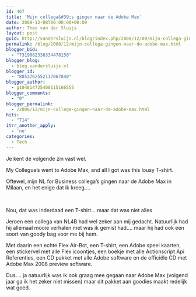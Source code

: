 ```yaml
---
id: 467
title: 'Mijn collega&#39;s gingen naar de Adobe Max'
date: 2008-12-08T00:00:00+00:00
author: Theo van der Sluijs
layout: post
guid: http://vandersluijs.nl/blog/index.php/2008/12/08/mijn-collega-gingen-naar-de-adobe-max/
permalink: /blog/2008/12/mijn-collega-gingen-naar-de-adobe-max.html
blogger_bid:
  - "7319082336334478150"
blogger_blog:
  - blog.vandersluijs.nl
blogger_id:
  - "8853762552117067840"
blogger_author:
  - g104814725400115166555
blogger_comments:
  - "0"
blogger_permalink:
  - /2008/12/mijn-collega-gingen-naar-de-adobe-max.html
hits:
  - "714"
itrr_another_apply:
  - 'no'
categories:
  - Tech
---
```

Je kent de volgende zin vast wel.

My Collegue&#8217;s went to Adobe Max, and all I got was this lousy T-shirt.

Oftewel, mijn NL for Business collega&#8217;s gingen naar de Adobe Max in Milaan, en het enige dat ik kreeg&#8230;.

&nbsp;

<a name="more"></a>

Nou, dat was inderdaad een T-shirt&#8230; maar dat was niet alles

Jeroen een collega van NL4B had wel zeker aan mij gedacht. Natuurlijk had hij allemaal mooie verhalen met was ik gemist had&#8230;. maar hij had ook een soort van goody bag voor me bij hem.

Met daarin een echte Flex Air-Bot, een T-shirt, een Adobe speel kaarten, een stickervel met alle Flex icoontjes, een boekje met alle Actionscript Api Referenties, een CD pakket met alle Adobe software en de officiële CD met Adobe Max 2008 preview software.

Dus&#8230;. ja natuurlijk was ik ook graag mee gegaan naar Adobe Max (volgend jaar ga ik het zeker niet missen) maar dit pakket aan goodies maakt redelijk wat goed.

&nbsp;

&nbsp;

&nbsp;